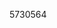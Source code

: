 [//]: # (Created by ./bin/manage_files.pl from ./species/Macrostomum_lignano/PRJNA371498/Macrostomum_lignano_PRJNA371498.publication.html on Thu Jun 11 13:44:37 2020)
5730564
